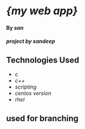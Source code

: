 # _{my web app}_

#### By _**san**_

#### _project by sandeep_

## Technologies Used

* _c_
* _c++_
* _scripting_
* _centos version_
* _rhel_
## used for branching
